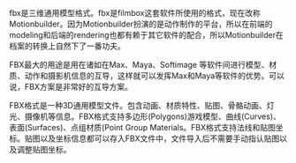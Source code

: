 fbx是三维通用模型格式。fbx是filmbox这套软件所使用的格式，现在改称Motionbuilder。因为Motionbuilder扮演的是动作制作的平台，所以在前端的modeling和后端的rendering也都有赖于其它软件的配合，所以Motionbuilder在档案的转换上自然下了一番功夫。

FBX最大的用途是用在诸如在Max、Maya、Softimage 等软件间进行模型、材质、动作和摄影机信息的互导，这样就可以发挥Max和Maya等软件的优势。可以说，FBX方案是非常好的互导方案。

FBX格式是一种3D通用模型文件。包含动画、材质特性、贴图、骨骼动画、灯光、摄像机等信息。FBX格式支持多边形(Polygons)游戏模型、曲线(Curves)、表面(Surfaces)、点组材质(Point Group Materials。FBX格式支持法线和贴图坐标。贴图以及坐标信息都可以存入FBX文件中，文件导入后不需要手动指认贴图以及调整贴图坐标。